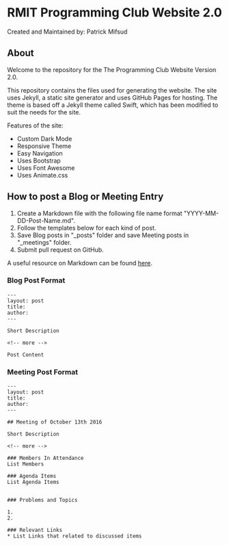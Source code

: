 # RMIT Programming Club Website 2.0

Created and Maintained by: Patrick Mifsud

## About

Welcome to the repository for the The Programming Club Website Version 2.0.

This repository contains the files used for generating the website. The site uses Jekyll, a static site generator and uses GitHub Pages for hosting. The theme is based off a Jekyll theme called Swift, which has been modified to suit the needs for the site. 

Features of the site:

- Custom Dark Mode
- Responsive Theme
- Easy Navigation
- Uses Bootstrap
- Uses Font Awesome
- Uses Animate.css

## How to post a Blog or Meeting Entry

1. Create a Markdown file with the following file name format "YYYY-MM-DD-Post-Name.md". 
2. Follow the templates below for each kind of post. 
3. Save Blog posts in "\_posts" folder and save Meeting posts in "\_meetings" folder.
4. Submit pull request on GitHub.

A useful resource on Markdown can be found [here](https://daringfireball.net/projects/markdown/).


### Blog Post Format

	---
	layout: post
	title: 
	author: 
	---

	Short Description

	<!-- more -->

	Post Content


### Meeting Post Format

	---
	layout: post
	title: 
	author: 
	---

	## Meeting of October 13th 2016 

	Short Description

	<!-- more -->

	### Members In Attendance
	List Members

	### Agenda Items
	List Agenda Items


	### Problems and Topics

	1. 
	2. 

	### Relevant Links
	* List Links that related to discussed items